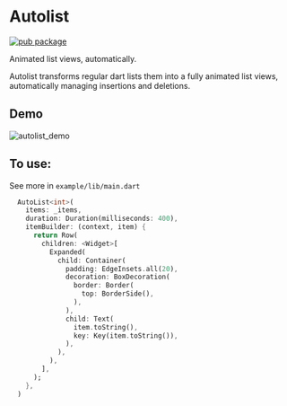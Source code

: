 # Autolist

[![pub package](https://img.shields.io/pub/v/autolist?color=blue&style=flat-square)](https://pub.dev/packages/autolist)

Animated list views, automatically.

Autolist transforms regular dart lists them into a fully
animated list views, automatically managing insertions and deletions.

## Demo

![autolist_demo](https://gitlab.com/benweitzman/autolist/uploads/b6c0666342803528d069474ad0b48fe7/autolist_demo.gif)
## To use:

See more in `example/lib/main.dart`

```dart
  AutoList<int>(
    items: _items,
    duration: Duration(milliseconds: 400),
    itemBuilder: (context, item) {
      return Row(
        children: <Widget>[
          Expanded(
            child: Container(
              padding: EdgeInsets.all(20),
              decoration: BoxDecoration(
                border: Border(
                  top: BorderSide(),
                ),
              ),
              child: Text(
                item.toString(),
                key: Key(item.toString()),
              ),
            ),
          ),
        ],
      );
    },
  )
```